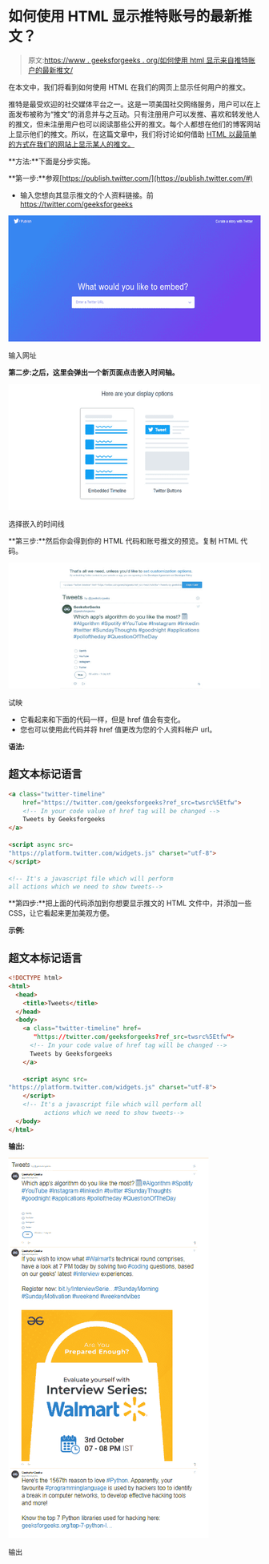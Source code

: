 # 如何使用 HTML 显示推特账号的最新推文？

> 原文:[https://www . geeksforgeeks . org/如何使用 html 显示来自推特账户的最新推文/](https://www.geeksforgeeks.org/how-to-display-latest-tweets-from-a-twitter-account-using-html/)

在本文中，我们将看到如何使用 HTML 在我们的网页上显示任何用户的推文。

推特是最受欢迎的社交媒体平台之一。这是一项美国社交网络服务，用户可以在上面发布被称为“推文”的消息并与之互动。只有注册用户可以发推、喜欢和转发他人的推文，但未注册用户也可以阅读那些公开的推文。每个人都想在他们的博客网站上显示他们的推文。所以，在这篇文章中，我们将讨论如何借助 [HTML 以最简单的方式在我们的网站上显示某人的推文。](https://www.geeksforgeeks.org/html-tutorials/)

**方法:**下面是分步实施。

**第一步:**参观[https://publish.twitter.com/](https://publish.twitter.com/#)

*   输入您想向其显示推文的个人资料链接。前 https://twitter.com/geeksforgeeks

![](img/8897e20f6b581c930763fcbcbbf34567.png)

输入网址

**第二步:**之后，这里会弹出一个新页面点击**嵌入时间轴。**

![](img/3178dcaf62619dfbe88d9f9d46a89342.png)

选择嵌入的时间线

**第三步:**然后你会得到你的 HTML 代码和账号推文的预览。复制 HTML 代码。

![](img/b6e1fe0e4abea218365424fc4369d251.png)

试映

*   它看起来和下面的代码一样，但是 href 值会有变化。
*   您也可以使用此代码并将 href 值更改为您的个人资料帐户 url。

**语法:**

## 超文本标记语言

```html
<a class="twitter-timeline" 
    href="https://twitter.com/geeksforgeeks?ref_src=twsrc%5Etfw">
    <!-- In your code value of href tag will be changed -->
    Tweets by Geeksforgeeks
</a>

<script async src=
"https://platform.twitter.com/widgets.js" charset="utf-8">
</script>

<!-- It's a javascript file which will perform 
all actions which we need to show tweets-->
```

**第四步:**把上面的代码添加到你想要显示推文的 HTML 文件中，并添加一些 CSS，让它看起来更加美观方便。

**示例:**

## 超文本标记语言

```html
<!DOCTYPE html>
<html>
  <head>
    <title>Tweets</title>
  </head>
  <body>
    <a class="twitter-timeline" href=
       "https://twitter.com/geeksforgeeks?ref_src=twsrc%5Etfw">
      <!-- In your code value of href tag will be changed -->
      Tweets by Geeksforgeeks
    </a>

    <script async src=
"https://platform.twitter.com/widgets.js" charset="utf-8">
    </script>
    <!-- It's a javascript file which will perform all 
          actions which we need to show tweets-->
  </body>
</html>
```

**输出:**

![](img/f1a6efebfd5afdaf53835506b39f4a94.png)

输出